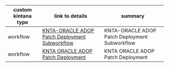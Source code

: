 
|custom kintana type |   link to details                                           | summary                       |
|--------------------|-------------------------------------------------------------|-------------------------------|
|workflow            | <a href='./KNTA-ORACLE_ADOP_Patch_Deployment_Subworkflow/README.md'>KNTA-ORACLE ADOP Patch Deployment Subworkflow</a> | KNTA-ORACLE ADOP Patch Deployment Subworkflow |
|workflow        | <a href='./KNTA ORACLE ADOP Patch Deployment/README.md'>KNTA ORACLE ADOP Patch Deployment</a> | KNTA ORACLE ADOP Patch Deployment |



